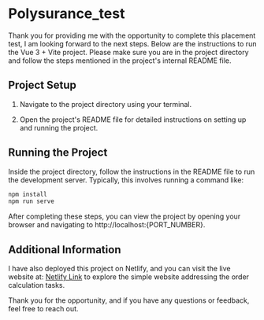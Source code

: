 # Polysurance_test

Thank you for providing me with the opportunity to complete this placement test, I am looking forward to the next steps. Below are the instructions to run the Vue 3 + Vite project. Please make sure you are in the project directory and follow the steps mentioned in the project's internal README file.

## Project Setup
1. Navigate to the project directory using your terminal.

2. Open the project's README file for detailed instructions on setting up and running the project.

## Running the Project
Inside the project directory, follow the instructions in the README file to run the development server. Typically, this involves running a command like:
   ```bash
   npm install
   npm run serve
   ```

After completing these steps, you can view the project by opening your browser and navigating to http://localhost:{PORT_NUMBER}.

## Additional Information
I have also deployed this project on Netlify, and you can visit the live website at: [Netlify Link](...) to explore the simple website addressing the order calculation tasks.

Thank you for the opportunity, and if you have any questions or feedback, feel free to reach out.